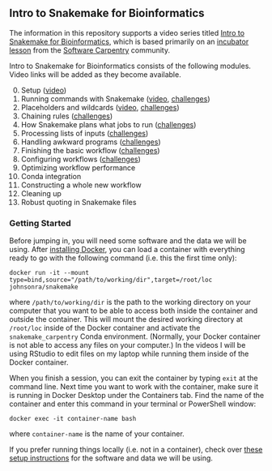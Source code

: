 ## Intro to Snakemake for Bioinformatics

The information in this repository supports a video series titled [Intro to Snakemake for Bioinformatics](), which is based primarily on an [incubator lesson](https://carpentries-incubator.github.io/snakemake-novice-bioinformatics) from the [Software Carpentry](https://software-carpentry.org/) community.

Intro to Snakemake for Bioinformatics consists of the following modules. Video links will be added as they become available.

0. Setup ([video](https://youtu.be/pKUFky2te40))
1. Running commands with Snakemake ([video](https://youtu.be/JnoDIv-sxQs), [challenges](https://johnsonra.github.io/snakemake-bioinfo-intro/challenges/01Running-commands.html))
2. Placeholders and wildcards ([video](https://youtu.be/tKP9qriQtSQ), [challenges](https://johnsonra.github.io/snakemake-bioinfo-intro/challenges/02Placeholders-wildcards.html))
3. Chaining rules ([challenges](https://johnsonra.github.io/snakemake-bioinfo-intro/challenges/03Chaining-rules.html))
4. How Snakemake plans what jobs to run ([challenges](https://johnsonra.github.io/snakemake-bioinfo-intro/challenges/04Snakemake-job-planning.html))
5. Processing lists of inputs ([challenges](https://johnsonra.github.io/snakemake-bioinfo-intro/challenges/05Processing-lists-of-inputs.html))
6. Handling awkward programs ([challenges](https://johnsonra.github.io/snakemake-bioinfo-intro/challenges/06Handling-awkward-programs.html))
7. Finishing the basic workflow ([challenges](https://johnsonra.github.io/snakemake-bioinfo-intro/challenges/07Finishing-the-basic-workflow.html))
8. Configuring workflows ([challenges](https://johnsonra.github.io/snakemake-bioinfo-intro/challenges/08Configuring-workflows.html))
9. Optimizing workflow performance
10. Conda integration
11. Constructing a whole new workflow
12. Cleaning up
13. Robust quoting in Snakemake files


### Getting Started

Before jumping in, you will need some software and the data we will be using. After [installing Docker](https://www.docker.com/products/docker-desktop/), you can load a container with everything ready to go with the following command (i.e. this the first time only):

```
docker run -it --mount type=bind,source="/path/to/working/dir",target=/root/loc johnsonra/snakemake
```

where `/path/to/working/dir` is the path to the working directory on your computer that you want to be able to access both inside the container and outside the container. This will mount the desired working directory at `/root/loc` inside of the Docker container and activate the `snakemake_carpentry` Conda environment. (Normally, your Docker container is not able to access any files on your computer.) In the videos I will be using RStudio to edit files on my laptop while running them inside of the Docker container.

When you finish a session, you can exit the container by typing `exit` at the command line. Next time you want to work with the container, make sure it is running in Docker Desktop under the Containers tab. Find the name of the container and enter this command in your terminal or PowerShell window:

```
docker exec -it container-name bash
```

where `container-name` is the name of your container.

If you prefer running things locally (i.e. not in a container), check over [these setup instructions](https://carpentries-incubator.github.io/snakemake-novice-bioinformatics/setup.html) for the software and data we will be using.
